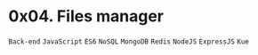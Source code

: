 # 0x04. Files manager

`Back-end` `JavaScript` `ES6` `NoSQL` `MongoDB` `Redis` `NodeJS` `ExpressJS` `Kue`
